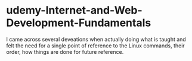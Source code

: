 # udemy-Internet-and-Web-Development-Fundamentals

I came across several deveations when actually doing what is taught and felt the need for a single point of reference to the Linux commands, their order, how things are done for future reference.
